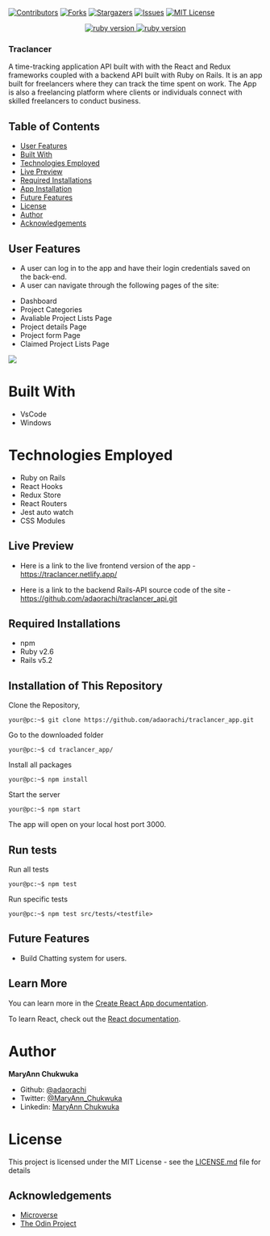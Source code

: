 [![Contributors][contributors-shield]][contributors-url]
[![Forks][forks-shield]][forks-url]
[![Stargazers][stars-shield]][stars-url]
[![Issues][issues-shield]][issues-url]
[![MIT License][license-shield]][license-url]

<p align="center">
  <a href="https://www.ruby-lang.org/en/">
    <img src="https://img.shields.io/badge/React-v16.3.1-brightgreen.svg" alt="ruby version">
    <img src="https://img.shields.io/badge/Redux-v4.0.5-brightgreen.svg" alt="ruby version">
  </a>
</p>

### Traclancer

A time-tracking application API built with with the React and Redux frameworks coupled with a backend API built with Ruby on Rails. It is an app built for freelancers where they can track the time spent on work. The App is also a freelancing platform where clients or individuals connect with skilled freelancers to conduct business.

## Table of Contents

- [User Features](#user-features)
- [Built With](#built-with)
- [Technologies Employed](#technologies-employed)
- [Live Preview](#live-preview)
- [Required Installations](#required-installations)
- [App Installation](#instalation)
- [Future Features](#future-features)
- [License](#license)
- [Author](#author)
- [Acknowledgements](#acknowledgements)

<!-- User features -->

## User Features

- A user can log in to the app and have their login credentials saved on the back-end.
- A user can navigate through the following pages of the site:

* Dashboard
* Project Categories
* Avaliable Project Lists Page
* Project details Page
* Project form Page
* Claimed Project Lists Page

<img src="src/assets/images/screenshot.png"/>
<!-- BUILT WITH -->

# Built With

- VsCode
- Windows

<!-- TECHNOLOGIES EMPLOYED -->

# Technologies Employed

- Ruby on Rails
- React Hooks
- Redux Store
- React Routers
- Jest auto watch
- CSS Modules

<!-- LIVE PREVIEW -->

## Live Preview
* Here is a link to the live frontend version of the app - https://traclancer.netlify.app/

* Here is a link to the backend Rails-API source code of the site - https://github.com/adaorachi/traclancer_api.git
<!-- REQUIRED INSTALLATION -->

## Required Installations

- npm
- Ruby v2.6
- Rails v5.2

<!-- INSTALLATION -->

## Installation of This Repository

Clone the Repository,

```Shell
your@pc:~$ git clone https://github.com/adaorachi/traclancer_app.git
```

Go to the downloaded folder

```Shell
your@pc:~$ cd traclancer_app/
```

Install all packages

```Shell
your@pc:~$ npm install
```

Start the server

```Shell
your@pc:~$ npm start
```

The app will open on your local host port 3000.

<!-- run tests -->

## Run tests

Run all tests

```Shell
your@pc:~$ npm test
```

Run specific tests

```Shell
your@pc:~$ npm test src/tests/<testfile>
```

<!-- Future features -->

## Future Features

- Build Chatting system for users.

## Learn More

You can learn more in the [Create React App documentation](https://facebook.github.io/create-react-app/docs/getting-started).

To learn React, check out the [React documentation](https://reactjs.org/).

# Author

**MaryAnn Chukwuka**

- Github: [@adaorachi](https://github.com/adaorachi)
- Twitter: [@MaryAnn_Chukwuka](https://twitter.com/Chukwuka-maryann)
- Linkedin: [MaryAnn Chukwuka](https://https://www.linkedin.com/in/adaorachi/)
  <br />

# License

This project is licensed under the MIT License - see the [LICENSE.md](LICENSE.md) file for details

<!-- ACKNOWLEDGEMENTS -->

## Acknowledgements

- [Microverse](https://www.microverse.org/)
- [The Odin Project](https://www.theodinproject.com/)

<!-- MARKDOWN LINKS & IMAGES -->
<!-- https://www.markdownguide.org/basic-syntax/#reference-style-links -->

[contributors-shield]: https://img.shields.io/github/contributors/adaorachi/traclancer_app.svg?style=flat-square
[contributors-url]: https://github.com/adaorachi/traclancer_app/graphs/contributors
[forks-shield]: https://img.shields.io/github/forks/adaorachi/traclancer_app
[forks-url]: https://github.com/adaorachi/traclancer_app/network/members
[stars-shield]: https://img.shields.io/github/stars/adaorachi/traclancer_app
[stars-url]: https://github.com/mikenath223/trixxcare/stargazers
[issues-shield]: https://img.shields.io/github/issues/adaorachi/traclancer_app
[issues-url]: https://github.com/adaorachi/traclancer_app/issues
[license-shield]: https://img.shields.io/github/license/adaorachi/traclancer_app
[license-url]: https://github.com/adaorachi/traclancer_app/blob/master/LICENSE.txt